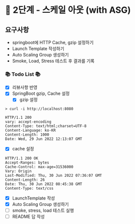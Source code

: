 # 🚀 2단계 - 스케일 아웃 (with ASG)
## 요구사항
- springboot에 HTTP Cache, gzip 설정하기
- Launch Template 작성하기
- Auto Scaling Group 생성하기
- Smoke, Load, Stress 테스트 후 결과를 기록

### 📚 Todo List 📚
- [x] 리뷰사항 반영
- [x] SpringBoot gzip, Cache 설정
  - [x] gzip 설정
````shell
> curl -i http://localhost:8080

HTTP/1.1 200
vary: accept-encoding
Content-Type: text/html;charset=UTF-8
Content-Language: ko-KR
Content-Length: 1000
Date: Wed, 29 Jun 2022 12:13:07 GMT
````
  - [x] cache 설정
```shell
HTTP/1.1 200 OK
Accept-Ranges: bytes
Cache-Control: max-age=31536000
Vary: Origin
Last-Modified: Thu, 30 Jun 2022 07:36:07 GMT
Content-Length: 26
Date: Thu, 30 Jun 2022 08:45:38 GMT
Content-Type: text/css
```
  - [x] LaunchTemplate 작성
  - [x] Auto Scaling Group 생성하기
  - [ ] smoke, stress, load 테스트 실행
  - [ ] README 답 작성
